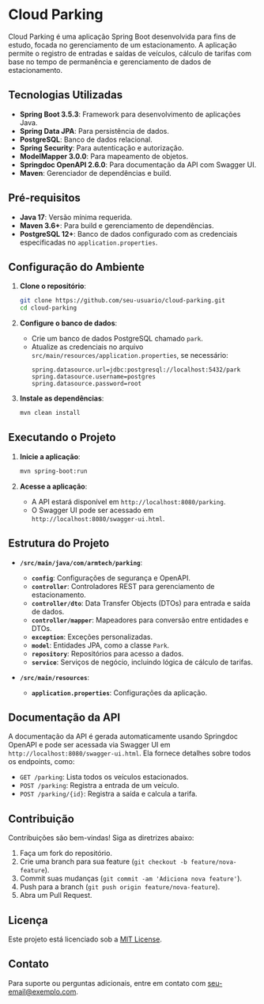 # Cloud Parking

Cloud Parking é uma aplicação Spring Boot desenvolvida para fins de estudo, focada no gerenciamento de um estacionamento. A aplicação permite o registro de entradas e saídas de veículos, cálculo de tarifas com base no tempo de permanência e gerenciamento de dados de estacionamento.

## Tecnologias Utilizadas

- **Spring Boot 3.5.3**: Framework para desenvolvimento de aplicações Java.
- **Spring Data JPA**: Para persistência de dados.
- **PostgreSQL**: Banco de dados relacional.
- **Spring Security**: Para autenticação e autorização.
- **ModelMapper 3.0.0**: Para mapeamento de objetos.
- **Springdoc OpenAPI 2.6.0**: Para documentação da API com Swagger UI.
- **Maven**: Gerenciador de dependências e build.

## Pré-requisitos

- **Java 17**: Versão mínima requerida.
- **Maven 3.6+**: Para build e gerenciamento de dependências.
- **PostgreSQL 12+**: Banco de dados configurado com as credenciais especificadas no `application.properties`.

## Configuração do Ambiente

1. **Clone o repositório**:
   ```bash
   git clone https://github.com/seu-usuario/cloud-parking.git
   cd cloud-parking
   ```

2. **Configure o banco de dados**:
   - Crie um banco de dados PostgreSQL chamado `park`.
   - Atualize as credenciais no arquivo `src/main/resources/application.properties`, se necessário:
     ```properties
     spring.datasource.url=jdbc:postgresql://localhost:5432/park
     spring.datasource.username=postgres
     spring.datasource.password=root
     ```

3. **Instale as dependências**:
   ```bash
   mvn clean install
   ```

## Executando o Projeto

1. **Inicie a aplicação**:
   ```bash
   mvn spring-boot:run
   ```

2. **Acesse a aplicação**:
   - A API estará disponível em `http://localhost:8080/parking`.
   - O Swagger UI pode ser acessado em `http://localhost:8080/swagger-ui.html`.

## Estrutura do Projeto

- **`/src/main/java/com/armtech/parking`**:
  - **`config`**: Configurações de segurança e OpenAPI.
  - **`controller`**: Controladores REST para gerenciamento de estacionamento.
  - **`controller/dto`**: Data Transfer Objects (DTOs) para entrada e saída de dados.
  - **`controller/mapper`**: Mapeadores para conversão entre entidades e DTOs.
  - **`exception`**: Exceções personalizadas.
  - **`model`**: Entidades JPA, como a classe `Park`.
  - **`repository`**: Repositórios para acesso a dados.
  - **`service`**: Serviços de negócio, incluindo lógica de cálculo de tarifas.

- **`/src/main/resources`**:
  - **`application.properties`**: Configurações da aplicação.

## Documentação da API

A documentação da API é gerada automaticamente usando Springdoc OpenAPI e pode ser acessada via Swagger UI em `http://localhost:8080/swagger-ui.html`. Ela fornece detalhes sobre todos os endpoints, como:

- `GET /parking`: Lista todos os veículos estacionados.
- `POST /parking`: Registra a entrada de um veículo.
- `POST /parking/{id}`: Registra a saída e calcula a tarifa.

## Contribuição

Contribuições são bem-vindas! Siga as diretrizes abaixo:

1. Faça um fork do repositório.
2. Crie uma branch para sua feature (`git checkout -b feature/nova-feature`).
3. Commit suas mudanças (`git commit -am 'Adiciona nova feature'`).
4. Push para a branch (`git push origin feature/nova-feature`).
5. Abra um Pull Request.

## Licença

Este projeto está licenciado sob a [MIT License](LICENSE).

## Contato

Para suporte ou perguntas adicionais, entre em contato com [seu-email@exemplo.com](mailto:seu-email@exemplo.com).